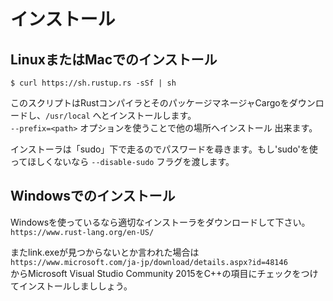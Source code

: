 # インストール
## LinuxまたはMacでのインストール
```
$ curl https://sh.rustup.rs -sSf | sh
```
このスクリプトはRustコンパイラとそのパッケージマネージャCargoをダウンロードし、`/usr/local`
へとインストールします。  
`--prefix=<path>` オプションを使うことで他の場所へインストール
出来ます。  

インストーラは「sudo」下で走るのでパスワードを尋きます。もし'sudo'を使ってほしくないなら
`--disable-sudo` フラグを渡します。

## Windowsでのインストール
Windowsを使っているなら適切なインストーラをダウンロードして下さい。  
`https://www.rust-lang.org/en-US/`  

またlink.exeが見つからないとか言われた場合は  
`https://www.microsoft.com/ja-jp/download/details.aspx?id=48146`  
からMicrosoft Visual Studio Community 2015をC++の項目にチェックをつけてインストールしまししょう。
